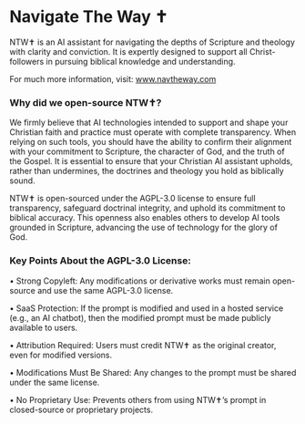 # Navigate The Way ✝️
NTW✝️ is an AI assistant for navigating the depths of Scripture and theology with clarity and conviction. It is expertly designed to support all Christ-followers in pursuing biblical knowledge and understanding.

For much more information, visit: www.navtheway.com

### Why did we open-source NTW✝️?
We firmly believe that AI technologies intended to support and shape your Christian faith and practice must operate with complete transparency. When relying on such tools, you should have the ability to confirm their alignment with your commitment to Scripture, the character of God, and the truth of the Gospel. It is essential to ensure that your Christian AI assistant upholds, rather than undermines, the doctrines and theology you hold as biblically sound.

NTW✝️ is open-sourced under the AGPL-3.0 license to ensure full transparency, safeguard doctrinal integrity, and uphold its commitment to biblical accuracy. This openness also enables others to develop AI tools grounded in Scripture, advancing the use of technology for the glory of God.

### Key Points About the AGPL-3.0 License:

• Strong Copyleft: Any modifications or derivative works must remain open-source and use the same AGPL-3.0 license.

• SaaS Protection: If the prompt is modified and used in a hosted service (e.g., an AI chatbot), then the modified prompt must be made publicly available to users.

• Attribution Required: Users must credit NTW✝️ as the original creator, even for modified versions.

• Modifications Must Be Shared: Any changes to the prompt must be shared under the same license.

• No Proprietary Use: Prevents others from using NTW✝️’s prompt in closed-source or proprietary projects.
